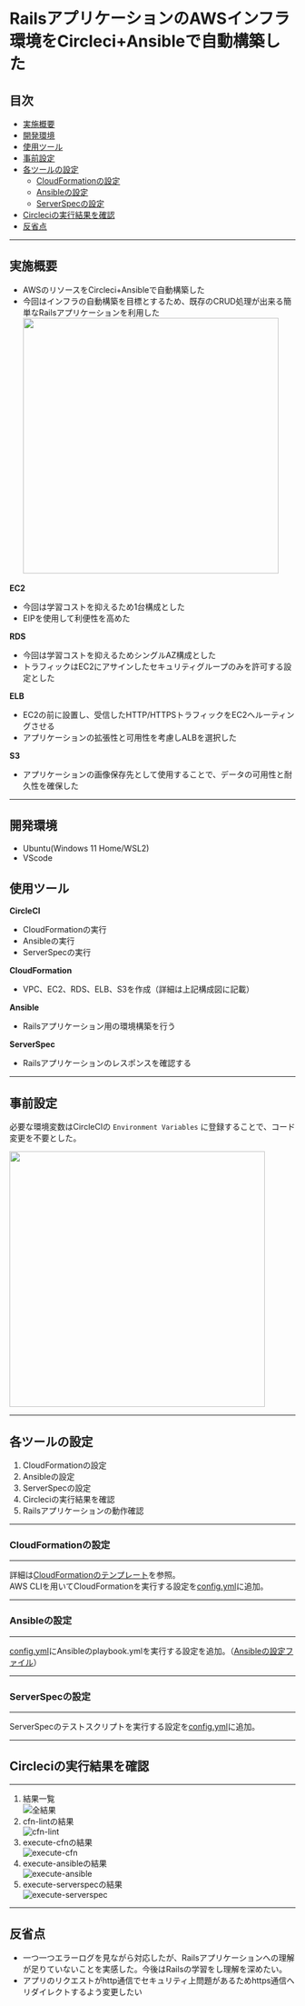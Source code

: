 # RailsアプリケーションのAWSインフラ環境をCircleci+Ansibleで自動構築した<!-- omit in toc -->

## 目次<!-- omit in toc -->

- [実施概要](#実施概要)
- [開発環境](#開発環境)
- [使用ツール](#使用ツール)
- [事前設定](#事前設定)
- [各ツールの設定](#各ツールの設定)
  - [CloudFormationの設定](#cloudformationの設定)
  - [Ansibleの設定](#ansibleの設定)
  - [ServerSpecの設定](#serverspecの設定)
- [Circleciの実行結果を確認](#circleciの実行結果を確認)
- [反省点](#反省点)

---

## 実施概要

- AWSのリソースをCircleci+Ansibleで自動構築した
- 今回はインフラの自動構築を目標とするため、既存のCRUD処理が出来る簡単なRailsアプリケーションを利用した
<img width="450" src=images/構成図.png><br>

**EC2**  

- 今回は学習コストを抑えるため1台構成とした
- EIPを使用して利便性を高めた

**RDS**  

- 今回は学習コストを抑えるためシングルAZ構成とした
- トラフィックはEC2にアサインしたセキュリティグループのみを許可する設定とした

**ELB**  

- EC2の前に設置し、受信したHTTP/HTTPSトラフィックをEC2へルーティングさせる
- アプリケーションの拡張性と可用性を考慮しALBを選択した

**S3**  

- アプリケーションの画像保存先として使用することで、データの可用性と耐久性を確保した

---

## 開発環境

- Ubuntu(Windows 11 Home/WSL2)
- VScode

## 使用ツール

**CircleCI**  

- CloudFormationの実行  
- Ansibleの実行
- ServerSpecの実行

**CloudFormation**  

- VPC、EC2、RDS、ELB、S3を作成（詳細は上記構成図に記載）

**Ansible**  

- Railsアプリケーション用の環境構築を行う

**ServerSpec**  

- Railsアプリケーションのレスポンスを確認する

---

## 事前設定

必要な環境変数はCircleCIの `Environment Variables` に登録することで、コード変更を不要とした。

<img width="450" src=images/01.png>

---

## 各ツールの設定

1. CloudFormationの設定
2. Ansibleの設定
3. ServerSpecの設定
4. Circleciの実行結果を確認
5. Railsアプリケーションの動作確認

---

### CloudFormationの設定

---

詳細は[CloudFormationのテンプレート](cloudformation)を参照。<br>
AWS CLIを用いてCloudFormationを実行する設定を[config.yml](.circleci/config.yml)に追加。  

---

### Ansibleの設定

---

[config.yml](.circleci/config.yml)にAnsibleのplaybook.ymlを実行する設定を追加。（[Ansibleの設定ファイル](ansible)）

---

### ServerSpecの設定

---

ServerSpecのテストスクリプトを実行する設定を[config.yml](.circleci/config.yml)に追加。

---

## Circleciの実行結果を確認

---

1. 結果一覧<br>![全結果](images/02.png)
2. cfn-lintの結果<br>![cfn-lint](images/03.png)
3. execute-cfnの結果<br>![execute-cfn](images/04.png)
4. execute-ansibleの結果<br>![execute-ansible](images/05.png)
5. execute-serverspecの結果<br>![execute-serverspec](images/06.png)

---

## 反省点

- 一つ一つエラーログを見ながら対応したが、Railsアプリケーションへの理解が足りていないことを実感した。今後はRailsの学習をし理解を深めたい。
- アプリのリクエストがhttp通信でセキュリティ上問題があるためhttps通信へリダイレクトするよう変更したい
